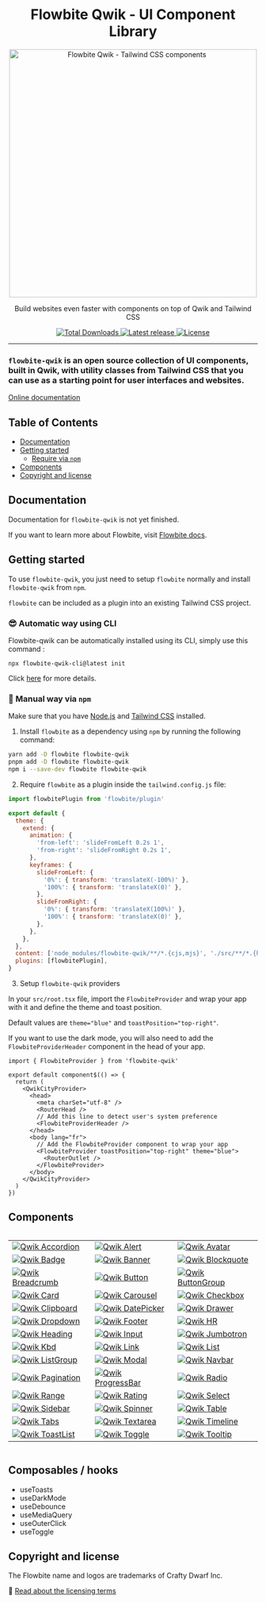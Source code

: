 <div style="text-align: center">
  <h1>Flowbite Qwik - UI Component Library</h1>

  <div>
    <a href="https://flowbite-qwik.com">
      <img alt="Flowbite Qwik - Tailwind CSS components" width="500"  src="https://res.cloudinary.com/dkht4mwqi/image/upload/f_auto,q_auto/v1718462567/flowbite-qwik/gjiop0re7dy2gkikpf6c.jpg" />
      </a>
  </div>
  <p>
    Build websites even faster with components on top of Qwik and Tailwind CSS
  </p>
  <p>
    <a href="https://www.npmjs.com/package/flowbite-qwik">
      <img src="https://img.shields.io/npm/dt/flowbite-qwik.svg" alt="Total Downloads" />
    </a>
    <a href="https://badge.fury.io/js/flowbite-qwik">
      <img alt="Latest release" src="https://badge.fury.io/js/flowbite-qwik.svg" />
    </a>
    <a href="https://flowbite.com/getting-started/license/">
      <img src="https://img.shields.io/badge/license-MIT-blue" alt="License" />
    </a>
  </p>
</div>

---

### `flowbite-qwik` is an open source collection of UI components, built in Qwik, with utility classes from Tailwind CSS that you can use as a starting point for user interfaces and websites.

[Online documentation](https://flowbite-qwik.com)

## Table of Contents

- [Documentation](#documentation)
- [Getting started](#getting-started)
  - [Require via `npm`](#require-via--npm-)
- [Components](#components)
- [Copyright and license](#copyright-and-license)

## Documentation

Documentation for `flowbite-qwik` is not yet finished.

[//]: # 'If you want to browse the components, visit [flowbite.com](https://flowbite.com/).'

If you want to learn more about Flowbite, visit [Flowbite docs](https://flowbite.com/docs/getting-started/introduction/).

## Getting started

To use `flowbite-qwik`, you just need to setup `flowbite` normally and install `flowbite-qwik` from `npm`.

`flowbite` can be included as a plugin into an existing Tailwind CSS project.

### 😎 Automatic way using CLI

Flowbite-qwik can be automatically installed using its CLI, simply use this command :

```
npx flowbite-qwik-cli@latest init
```

Click [here](https://github.com/qwikerx/flowbite-qwik/blob/main/packages/cli/README.md) for more details.

### 🐓 Manual way via `npm`

Make sure that you have <a href="https://nodejs.org/en/" rel="nofollow" >Node.js</a> and <a href="https://tailwindcss.com/" rel="nofollow" >Tailwind CSS</a> installed.

1. Install `flowbite` as a dependency using `npm` by running the following command:

```bash
yarn add -D flowbite flowbite-qwik
pnpm add -D flowbite flowbite-qwik
npm i --save-dev flowbite flowbite-qwik
```

2. Require `flowbite` as a plugin inside the `tailwind.config.js` file:

```javascript
import flowbitePlugin from 'flowbite/plugin'

export default {
  theme: {
    extend: {
      animation: {
        'from-left': 'slideFromLeft 0.2s 1',
        'from-right': 'slideFromRight 0.2s 1',
      },
      keyframes: {
        slideFromLeft: {
          '0%': { transform: 'translateX(-100%)' },
          '100%': { transform: 'translateX(0)' },
        },
        slideFromRight: {
          '0%': { transform: 'translateX(100%)' },
          '100%': { transform: 'translateX(0)' },
        },
      },
    },
  },
  content: ['node_modules/flowbite-qwik/**/*.{cjs,mjs}', './src/**/*.{html,js,jsx,ts,tsx,mdx}'],
  plugins: [flowbitePlugin],
}
```

3. Setup `flowbite-qwik` providers

In your `src/root.tsx` file, import the `FlowbiteProvider` and wrap your app with it and define the theme and toast position.

Default values are `theme="blue"` and `toastPosition="top-right"`.

If you want to use the dark mode, you will also need to add the `FlowbiteProviderHeader` component in the head of your app.

```tsx
import { FlowbiteProvider } from 'flowbite-qwik'

export default component$(() => {
  return (
    <QwikCityProvider>
      <head>
        <meta charSet="utf-8" />
        <RouterHead />
        // Add this line to detect user's system preference
        <FlowbiteProviderHeader />
      </head>
      <body lang="fr">
        // Add the FlowbiteProvider component to wrap your app
        <FlowbiteProvider toastPosition="top-right" theme="blue">
          <RouterOutlet />
        </FlowbiteProvider>
      </body>
    </QwikCityProvider>
  )
})
```

## Components

<!-- @qwikerx start -->
<div style="display: flex">
  <table>
    <tr>
      <td>
        <a href="https://flowbite-qwik.com/docs/components/accordion">
          <img alt="Qwik Accordion" src="https://flowbite-qwik.com/thumbnails/website/accordion.svg" />
        </a>
      </td>
      <td>
        <a href="https://flowbite-qwik.com/docs/components/alert">
          <img alt="Qwik Alert" src="https://flowbite-qwik.com/thumbnails/website/alerts.svg" />
        </a>
      </td>
      <td>
        <a href="https://flowbite-qwik.com/docs/components/avatar">
          <img alt="Qwik Avatar" src="https://flowbite-qwik.com/thumbnails/website/avatar.svg" />
        </a>
      </td>
    </tr>
    <tr>
      <td>
        <a href="https://flowbite-qwik.com/docs/components/badge">
          <img alt="Qwik Badge" src="https://flowbite-qwik.com/thumbnails/website/badges.svg" />
        </a>
      </td>
      <td>
        <a href="https://flowbite-qwik.com/docs/components/banner">
          <img alt="Qwik Banner" src="https://flowbite-qwik.com/thumbnails/website/banner.svg" />
        </a>
      </td>
      <td>
        <a href="https://flowbite-qwik.com/docs/typography/blockquote">
          <img alt="Qwik Blockquote" src="https://flowbite-qwik.com/thumbnails/website/blockquote.svg" />
        </a>
      </td>
    </tr>
    <tr>
      <td>
        <a href="https://flowbite-qwik.com/docs/components/breadcrumb">
          <img alt="Qwik Breadcrumb" src="https://flowbite-qwik.com/thumbnails/website/breadcrumbs.svg" />
        </a>
      </td>
      <td>
        <a href="https://flowbite-qwik.com/docs/components/button">
          <img alt="Qwik Button" src="https://flowbite-qwik.com/thumbnails/website/buttons.svg" />
        </a>
      </td>
      <td>
        <a href="https://flowbite-qwik.com/docs/components/button-group">
          <img alt="Qwik ButtonGroup" src="https://flowbite-qwik.com/thumbnails/website/button-group.svg" />
        </a>
      </td>
    </tr>
    <tr>
      <td>
        <a href="https://flowbite-qwik.com/docs/components/card">
          <img alt="Qwik Card" src="https://flowbite-qwik.com/thumbnails/website/cards.svg" />
        </a>
      </td>
      <td>
        <a href="https://flowbite-qwik.com/docs/components/carousel">
          <img alt="Qwik Carousel" src="https://flowbite-qwik.com/thumbnails/website/carousel.svg" />
        </a>
      </td>
      <td>
        <a href="https://flowbite-qwik.com/docs/forms/checkbox">
          <img alt="Qwik Checkbox" src="https://flowbite-qwik.com/thumbnails/website/checkbox.svg" />
        </a>
      </td>
    </tr>
    <tr>
      <td>
        <a href="https://flowbite-qwik.com/docs/components/clipboard">
          <img alt="Qwik Clipboard" src="https://flowbite-qwik.com/thumbnails/website/clipboard.svg" />
        </a>
      </td>
      <td>
        <a href="https://flowbite-qwik.com/docs/components/date-picker">
          <img alt="Qwik DatePicker" src="https://flowbite-qwik.com/thumbnails/website/datepicker.svg" />
        </a>
      </td>
      <td>
        <a href="https://flowbite-qwik.com/docs/components/drawer">
          <img alt="Qwik Drawer" src="https://flowbite-qwik.com/thumbnails/website/drawer.svg" />
        </a>
      </td>
    </tr>
    <tr>
      <td>
        <a href="https://flowbite-qwik.com/docs/components/dropdown">
          <img alt="Qwik Dropdown" src="https://flowbite-qwik.com/thumbnails/website/dropdown.svg" />
        </a>
      </td>
      <td>
        <a href="https://flowbite-qwik.com/docs/components/footer">
          <img alt="Qwik Footer" src="https://flowbite-qwik.com/thumbnails/website/footer.svg" />
        </a>
      </td>
      <td>
        <a href="https://flowbite-qwik.com/docs/typography/hr">
          <img alt="Qwik HR" src="https://flowbite-qwik.com/thumbnails/website/horizontal-rule.svg" />
        </a>
      </td>
    </tr>
    <tr>
      <td>
        <a href="https://flowbite-qwik.com/docs/typography/heading">
          <img alt="Qwik Heading" src="https://flowbite-qwik.com/thumbnails/website/headings.svg" />
        </a>
      </td>
      <td>
        <a href="https://flowbite-qwik.com/docs/forms/input">
          <img alt="Qwik Input" src="https://flowbite-qwik.com/thumbnails/website/input-field.svg" />
        </a>
      </td>
      <td>
        <a href="https://flowbite-qwik.com/docs/components/jumbotron">
          <img alt="Qwik Jumbotron" src="https://flowbite-qwik.com/thumbnails/website/jumbotron.svg" />
        </a>
      </td>
    </tr>
    <tr>
      <td>
        <a href="https://flowbite-qwik.com/docs/components/kbd">
          <img alt="Qwik Kbd" src="https://flowbite-qwik.com/thumbnails/website/kbd.svg" />
        </a>
      </td>
      <td>
        <a href="https://flowbite-qwik.com/docs/typography/link">
          <img alt="Qwik Link" src="https://flowbite-qwik.com/thumbnails/website/link.svg" />
        </a>
      </td>
      <td>
        <a href="https://flowbite-qwik.com/docs/typography/list">
          <img alt="Qwik List" src="https://flowbite-qwik.com/thumbnails/website/list.svg" />
        </a>
      </td>
    </tr>
    <tr>
      <td>
        <a href="https://flowbite-qwik.com/docs/components/list-group">
          <img alt="Qwik ListGroup" src="https://flowbite-qwik.com/thumbnails/website/list-group.svg" />
        </a>
      </td>
      <td>
        <a href="https://flowbite-qwik.com/docs/components/modal">
          <img alt="Qwik Modal" src="https://flowbite-qwik.com/thumbnails/website/modal.svg" />
        </a>
      </td>
      <td>
        <a href="https://flowbite-qwik.com/docs/components/navbar">
          <img alt="Qwik Navbar" src="https://flowbite-qwik.com/thumbnails/website/navbar.svg" />
        </a>
      </td>
    </tr>
    <tr>
      <td>
        <a href="https://flowbite-qwik.com/docs/components/pagination">
          <img alt="Qwik Pagination" src="https://flowbite-qwik.com/thumbnails/website/pagination.svg" />
        </a>
      </td>
      <td>
        <a href="https://flowbite-qwik.com/docs/components/progress-bar">
          <img alt="Qwik ProgressBar" src="https://flowbite-qwik.com/thumbnails/website/progress.svg" />
        </a>
      </td>
      <td>
        <a href="https://flowbite-qwik.com/docs/forms/radio">
          <img alt="Qwik Radio" src="https://flowbite-qwik.com/thumbnails/website/radio.svg" />
        </a>
      </td>
    </tr>
    <tr>
      <td>
        <a href="https://flowbite-qwik.com/docs/forms/range">
          <img alt="Qwik Range" src="https://flowbite-qwik.com/thumbnails/website/range-slider.svg" />
        </a>
      </td>
      <td>
        <a href="https://flowbite-qwik.com/docs/components/rating">
          <img alt="Qwik Rating" src="https://flowbite-qwik.com/thumbnails/website/rating.svg" />
        </a>
      </td>
      <td>
        <a href="https://flowbite-qwik.com/docs/forms/select">
          <img alt="Qwik Select" src="https://flowbite-qwik.com/thumbnails/website/select.svg" />
        </a>
      </td>
    </tr>
    <tr>
      <td>
        <a href="https://flowbite-qwik.com/docs/components/sidebar">
          <img alt="Qwik Sidebar" src="https://flowbite-qwik.com/thumbnails/website/sidebar.svg" />
        </a>
      </td>
      <td>
        <a href="https://flowbite-qwik.com/docs/components/spinner">
          <img alt="Qwik Spinner" src="https://flowbite-qwik.com/thumbnails/website/spinner.svg" />
        </a>
      </td>
      <td>
        <a href="https://flowbite-qwik.com/docs/components/table">
          <img alt="Qwik Table" src="https://flowbite-qwik.com/thumbnails/website/table.svg" />
        </a>
      </td>
    </tr>
    <tr>
      <td>
        <a href="https://flowbite-qwik.com/docs/components/tabs">
          <img alt="Qwik Tabs" src="https://flowbite-qwik.com/thumbnails/website/tabs.svg" />
        </a>
      </td>
      <td>
        <a href="https://flowbite-qwik.com/docs/forms/textarea">
          <img alt="Qwik Textarea" src="https://flowbite-qwik.com/thumbnails/website/textarea.svg" />
        </a>
      </td>
      <td>
        <a href="https://flowbite-qwik.com/docs/components/timeline">
          <img alt="Qwik Timeline" src="https://flowbite-qwik.com/thumbnails/website/timeline.svg" />
        </a>
      </td>
    </tr>
    <tr>
      <td>
        <a href="https://flowbite-qwik.com/docs/components/toast">
          <img alt="Qwik ToastList" src="https://flowbite-qwik.com/thumbnails/website/toasts.svg" />
        </a>
      </td>
      <td>
        <a href="https://flowbite-qwik.com/docs/forms/toggle">
          <img alt="Qwik Toggle" src="https://flowbite-qwik.com/thumbnails/website/toggle.svg" />
        </a>
      </td>
      <td>
        <a href="https://flowbite-qwik.com/docs/components/tooltip">
          <img alt="Qwik Tooltip" src="https://flowbite-qwik.com/thumbnails/website/tooltips.svg" />
        </a>
      </td>
    </tr>
  </table>
</div>

<!-- @qwikerx end -->

## Composables / hooks

- useToasts
- useDarkMode
- useDebounce
- useMediaQuery
- useOuterClick
- useToggle

[//]: # '## Community'
[//]: #
[//]: # 'If you need help or just want to discuss about the library join the community on Github:'
[//]: #
[//]: # '⌨️ [Discuss about Flowbite on GitHub](https://github.com/themesberg/flowbite/discussions)'
[//]: #
[//]: # 'For casual chatting with others using the library:'
[//]: #
[//]: # '💬 [Join the Flowbite Discord Server](https://discord.gg/4eeurUVvTy)'
[//]: #
[//]: # '## Contributing'
[//]: #
[//]: # 'Thank you for your interest in helping! Feel free to get started.'
[//]: #
[//]: # '## Figma'
[//]: #
[//]: # 'If you need the Figma files for the components you can check out our website for more information:'
[//]: #
[//]: # '🎨 [Get access to the Figma design files](https://flowbite.com/figma/)'

## Copyright and license

The Flowbite name and logos are trademarks of Crafty Dwarf Inc.

📝 [Read about the licensing terms](https://flowbite.com/getting-started/license/)
